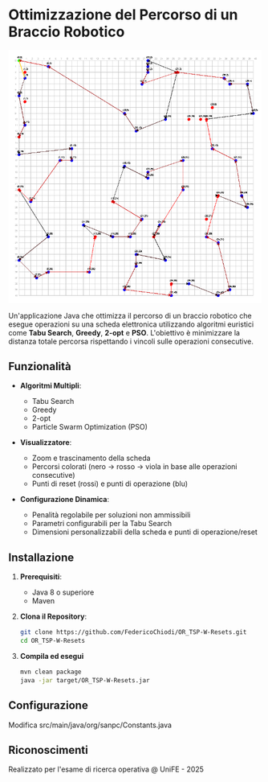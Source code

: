 # Ottimizzazione del Percorso di un Braccio Robotico

![Screenshot](sc.png)

Un'applicazione Java che ottimizza il percorso di un braccio robotico che esegue operazioni su una scheda elettronica utilizzando algoritmi euristici come **Tabu Search**, **Greedy**, **2-opt** e **PSO**. L'obiettivo è minimizzare la distanza totale percorsa rispettando i vincoli sulle operazioni consecutive.

## Funzionalità

- **Algoritmi Multipli**:
    - Tabu Search
    - Greedy
    - 2-opt
    - Particle Swarm Optimization (PSO)

- **Visualizzatore**:
    - Zoom e trascinamento della scheda
    - Percorsi colorati (nero → rosso → viola in base alle operazioni consecutive)
    - Punti di reset (rossi) e punti di operazione (blu)

- **Configurazione Dinamica**:
    - Penalità regolabile per soluzioni non ammissibili
    - Parametri configurabili per la Tabu Search
    - Dimensioni personalizzabili della scheda e punti di operazione/reset

## Installazione

1. **Prerequisiti**:
    - Java 8 o superiore
    - Maven

2. **Clona il Repository**:
   ```bash
   git clone https://github.com/FedericoChiodi/OR_TSP-W-Resets.git
   cd OR_TSP-W-Resets
   ```
3. **Compila ed esegui**
    ```bash
    mvn clean package
    java -jar target/OR_TSP-W-Resets.jar
    ```

## Configurazione
Modifica src/main/java/org/sanpc/Constants.java

## Riconoscimenti
Realizzato per l'esame di ricerca operativa @ UniFE - 2025